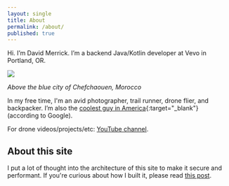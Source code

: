 ```yaml
---
layout: single
title: About
permalink: /about/
published: true
---
```


Hi. I’m David Merrick. I’m a backend Java/Kotlin developer at Vevo in Portland, OR.

![]({{site.cdn_path}}/2020/03/11/chefchaouen.jpg)

_Above the blue city of Chefchaouen, Morocco_

In my free time, I'm an avid photographer, trail runner, drone flier, and backpacker. 
I’m also the [coolest guy in America](https://www.google.com/webhp?hl=en&sa=X&ved=0ahUKEwjQ0vbi_N3PAhVkwFQKHd8aCsUQPAgD#hl=en&q=coolest+guy+in+america){:target="_blank"} (according to Google).

For drone videos/projects/etc: [YouTube channel](https://www.youtube.com/channel/UCkH0bhU7_RvRbe2uqyFjAcg).

## About this site

I put a lot of thought into the architecture of this site to make it secure and performant. If you're curious about how I built it, please read [this post](/2017/05/24/about-this-site/).
